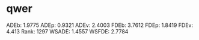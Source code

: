 # qwer

ADEb: 1.9775
ADEp: 0.9321
ADEv: 2.4003
FDEb: 3.7612
FDEp: 1.8419
FDEv: 4.413
Rank: 1297
WSADE: 1.4557
WSFDE: 2.7784